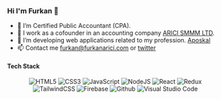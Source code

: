 ### Hi I'm Furkan 👋

- 📘 I’m Certified Public Accountant (CPA).
- 🏢 I work as a cofounder in an accounting company [ARICI SMMM LTD](http://www.aricimalimusavirlik.com.tr).
- 🌱 I’m developing web applications related to my profession. [Aposkal](https://app.aposkal.com)
- 📫 Contact me furkan@furkanarici.com or [twitter](https://twitter.com/aricifurkan)

<!-- - 💻 I've been learning ![HTML](https://img.shields.io/badge/HTML-e34f26), ![CSS](https://img.shields.io/badge/CSS-2965f1) and ![JavaScript](https://img.shields.io/badge/JavaScript-f7df1e) for a while. -->

#### Tech Stack

<p align="center">

<img alt="HTML5" src="https://img.shields.io/badge/html5-%23fca9ae.svg?style=for-the-badge&logo=html5&logoColor=140200"/>
<img alt="CSS3" src="https://img.shields.io/badge/css3-%23ffd2ce.svg?style=for-the-badge&logo=css3&logoColor=140200"/>
<img alt="JavaScript" src="https://img.shields.io/badge/javascript-%23e4626b.svg?style=for-the-badge&logo=javascript&logoColor=%23F7DF1E"/>
<img alt="NodeJS" src="https://img.shields.io/badge/nodejs-%23f2ca61.svg?style=for-the-badge&logo=nodejs&logoColor=%2361DAFB"/>
<img alt="React" src="https://img.shields.io/badge/-ReactJs-61DAFB?logo=react&logoColor=white&style=for-the-badge">
<img alt="Redux" src="https://img.shields.io/badge/Redux-764abc?style=for-the-badge&logo=Redux">
<img alt="TailwindCSS" src="https://img.shields.io/badge/tailwind css-%23fca9ae.svg?style=for-the-badge&logo=tailwind-css&logoColor=140200"/>
<img alt="Firebase" src="https://img.shields.io/badge/Firebase-61DAFB?style=for-the-badge&logo=firebase">

<img alt="Github" src="https://img.shields.io/badge/github-%23e4626b.svg?style=for-the-badge&logo=github&logoColor=140200"/>
<img alt="Visual Studio Code" src="https://img.shields.io/badge/Visual Studio Code-f2ca61.svg?style=for-the-badge&logo=visual-studio-code&logoColor=140200"/>
</p>

<!-- I learned how to create a readme.md like this from fundakartal's github profile -->

<!--
**furkanarici/furkanarici** is a ✨ _special_ ✨ repository because its `README.md` (this file) appears on your GitHub profile.

Here are some ideas to get you started:

- 🔭 I’m currently working on ...
- 🌱 I’m currently learning ...
- 👯 I’m looking to collaborate on ...
- 🤔 I’m looking for help with ...
- 💬 Ask me about ...
- 📫 How to reach me: ...
- 😄 Pronouns: ...
- ⚡ Fun fact: ...

https://metrics.lecoq.io/furkanarici


-->
